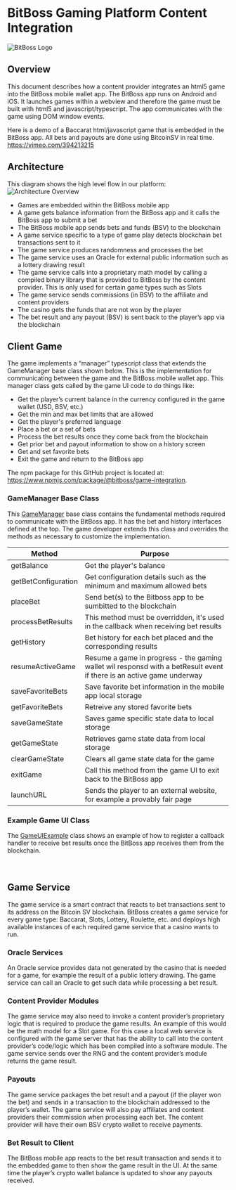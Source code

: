 # BitBoss Gaming Platform Content Integration
![BitBoss Logo](https://user-images.githubusercontent.com/2952481/71929859-c8dc0680-3157-11ea-8335-27979acd2d40.png)

## Overview
This document describes how a content provider integrates an html5 game into the BitBoss mobile wallet app.  The BitBoss app runs on Android and iOS.  It launches games within a webview and therefore the game must be built with html5 and javascript/typescript.  The app communicates with the game using DOM window events.

Here is a demo of a Baccarat html/javascript game that is embedded in the BitBoss app.  All bets and payouts are done using BitcoinSV in real time.  https://vimeo.com/394213215  

## Architecture
This diagram shows the high level flow in our platform:
![Architecture Overview](https://user-images.githubusercontent.com/2952481/71930124-4273f480-3158-11ea-8c32-c6c90f987c97.png)

* Games are embedded within the BitBoss mobile app
* A game gets balance information from the BitBoss app and it calls the BitBoss app to submit a bet
* The BitBoss mobile app sends bets and funds (BSV) to the blockchain
* A game service specific to a type of game play detects blockchain bet transactions sent to it
* The game service produces randomness and processes the bet
* The game service uses an Oracle for external public information such as a lottery drawing result
* The game service calls into a proprietary math model by calling a compiled binary library that is provided to BitBoss by the content provider.  This is only used for certain game types such as Slots
* The game service sends commissions (in BSV) to the affiliate and content providers
* The casino gets the funds that are not won by the player
* The bet result and any payout (BSV) is sent back to the player’s app via the blockchain

## Client Game
The game implements a “manager” typescript class that extends the GameManager base class shown below.  This is the implementation for communicating between the game and the BitBoss mobile wallet app.  This manager class gets called by the game UI code to do things like:

* Get the player’s current balance in the currency configured in the game wallet (USD, BSV, etc.)
* Get the min and max bet limits that are allowed
* Get the player's preferred language
* Place a bet or a set of bets
* Process the bet results once they come back from the blockchain
* Get prior bet and payout information to show on a history screen
* Get and set favorite bets
* Exit the game and return to the BitBoss app

The npm package for this GitHub project is located at: https://www.npmjs.com/package/@bitboss/game-integration.  

### GameManager Base Class
This [GameManager](https://github.com/BitbossIO/game-integration/blob/master/src/GameManager.ts) base class contains the fundamental methods required to communicate with the BitBoss app.  It has the bet and history interfaces defined at the top.  The game developer extends this class and overrides the methods as necessary to customize the implementation.

Method | Purpose
------------ | -------------
getBalance | Get the player's balance
getBetConfiguration | Get configuration details such as the minimum and maximum allowed bets
placeBet | Send bet(s) to the Bitboss app to be sumbitted to the blockchain
processBetResults | This method must be overridden, it's used in the callback when receiving bet results
getHistory | Bet history for each bet placed and the corresponding results
resumeActiveGame | Resume a game in progress - the gaming wallet wil responsd with a betResult event if there is an active game underway
saveFavoriteBets | Save favorite bet information in the mobile app local storage
getFavoriteBets | Retreive any stored favorite bets
saveGameState | Saves game specific state data to local storage
getGameState | Retrieves game state data from local storage
clearGameState | Clears all game state data for the game
exitGame | Call this method from the game UI to exit back to the BitBoss app
launchURL | Sends the player to an external website, for example a provably fair page

### Example Game UI Class
The [GameUIExample](https://github.com/BitbossIO/game-integration/blob/master/src/GameUIExample.ts) class shows an example of how to register a callback handler to receive bet results once the BitBoss app receives them from the blockchain.
<br/>
<br/>
<br/>
## Game Service
The game service is a smart contract that reacts to bet transactions sent to its address on the Bitcoin SV blockchain.  BitBoss creates a game service for every game type: Baccarat, Slots, Lottery, Roulette, etc. and deploys high available instances of each required game service that a casino wants to run.

### Oracle Services
An Oracle service provides data not generated by the casino that is needed for a game, for example the result of a public lottery drawing.  The game service can call an Oracle to get such data while processing a bet result.  

### Content Provider Modules
The game service may also need to invoke a content provider’s proprietary logic that is required to produce the game results.  An example of this would be the math model for a Slot game.   For this case a local web service is configured with the game server that has the ability to call into the content provider’s code/logic which has been compiled into a software module.  The game service sends over the RNG and the content provider’s module returns the game result. 

### Payouts
The game service packages the bet result and a payout (if the player won the bet) and sends in a transaction to the blockchain addressed to the player’s wallet.  The game service will also pay affiliates and content providers their commission when processing each bet.  The content provider will have their own BSV crypto wallet to receive payments.

### Bet Result to Client
The BitBoss mobile app reacts to the bet result transaction and sends it to the embedded game to then show the game result in the UI.  At the same time the player’s crypto wallet balance is updated to show any payouts received.

